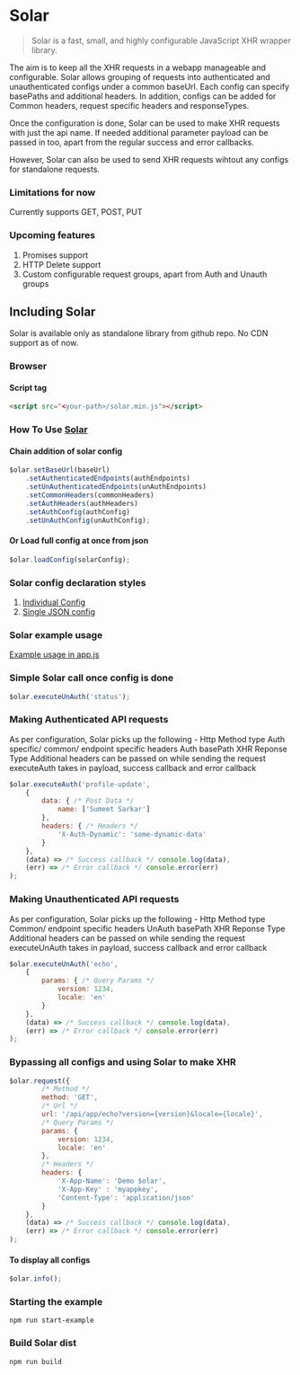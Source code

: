 # Solar

> Solar is a fast, small, and highly configurable JavaScript XHR wrapper library.

The aim is to keep all the XHR requests in a webapp manageable and configurable. Solar allows grouping of requests into authenticated and unauthenticated configs under a common baseUrl. Each config can specify basePaths and additional headers. In addition, configs can be added for Common headers, request specific headers and responseTypes.

Once the configuration is done, Solar can be used to make XHR requests with just the api name. If needed additional parameter payload can be passed in too, apart from the regular success and error callbacks.

However, Solar can also be used to send XHR requests wihtout any configs for standalone requests.

### Limitations for now
Currently supports GET, POST, PUT

### Upcoming features
1. Promises support
2. HTTP Delete support
2. Custom configurable request groups, apart from Auth and Unauth groups

## Including Solar
Solar is available only as standalone library from github repo. No CDN support as of now.

### Browser
#### Script tag

```html
<script src="<your-path>/solar.min.js"></script>
```

### How To Use [Solar](lib/solar.js)

#### Chain addition of solar config
```js
$olar.setBaseUrl(baseUrl)
    .setAuthenticatedEndpoints(authEndpoints)
    .setUnAuthenticatedEndpoints(unAuthEndpoints)
    .setCommonHeaders(commonHeaders)
    .setAuthHeaders(authHeaders)
    .setAuthConfig(authConfig)
    .setUnAuthConfig(unAuthConfig);
```

#### Or Load full config at once from json
```js
$olar.loadConfig(solarConfig);
```

### Solar config declaration styles
1. [Individual Config](examples/config.js)
2. [Single JSON config](examples/config-v2.js)

### Solar example usage
[Example usage in app.js](examples/app.js)

### Simple Solar call once config is done
```js
$olar.executeUnAuth('status');
```

### Making Authenticated API requests
As per configuration, Solar picks up the following -
Http Method type
Auth specific/ common/ endpoint specific headers
Auth basePath
XHR Reponse Type
Additional headers can be passed on while sending the request
executeAuth takes in payload, success callback and error callback

```js
$olar.executeAuth('profile-update',
    {   
        data: { /* Post Data */
            name: ['Sumeet Sarkar']
        },
        headers: { /* Headers */
            'X-Auth-Dynamic': 'some-dynamic-data'
        }
    },
    (data) => /* Success callback */ console.log(data),
    (err) => /* Error callback */ console.error(err)
);
```

### Making Unauthenticated API requests
As per configuration, Solar picks up the following -
Http Method type
Common/ endpoint specific headers
UnAuth basePath
XHR Reponse Type
Additional headers can be passed on while sending the request
executeUnAuth takes in payload, success callback and error callback

```js
$olar.executeUnAuth('echo', 
    {   
        params: { /* Query Params */
            version: 1234,
            locale: 'en'
        }
    },
    (data) => /* Success callback */ console.log(data),
    (err) => /* Error callback */ console.error(err)
);
```

### Bypassing all configs and using Solar to make XHR
```js
$olar.request({
        /* Method */
        method: 'GET',
        /* Url */
        url: '/api/app/echo?version={version}&locale={locale}',
        /* Query Params */
        params: { 
            version: 1234,
            locale: 'en'
        },
        /* Headers */
        headers: {
            'X-App-Name': 'Demo $olar',
            'X-App-Key' : 'myappkey',
            'Content-Type': 'application/json'
        }
    },
    (data) => /* Success callback */ console.log(data),
    (err) => /* Error callback */ console.error(err)
);
```

#### To display all configs
```js
$olar.info();
```

### Starting the example
    npm run start-example

### Build Solar dist
    npm run build